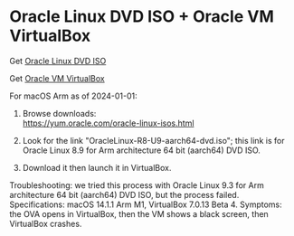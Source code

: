 # Oracle Linux DVD ISO + Oracle VM VirtualBox

Get [Oracle Linux DVD ISO](../oracle-linux-dvd-iso/)

Get [Oracle VM VirtualBox](../oracle-vm-virtualbox/)

For macOS Arm as of 2024-01-01:

1. Browse downloads:<br>https://yum.oracle.com/oracle-linux-isos.html

2. Look for the link "OracleLinux-R8-U9-aarch64-dvd.iso"; this link is for Oracle Linux 8.9 for Arm architecture 64 bit (aarch64) DVD ISO. 

3. Download it then launch it in VirtualBox.

Troubleshooting: we tried this process with Oracle Linux 9.3 for Arm architecture 64 bit (aarch64) DVD ISO, but the process failed. Specifications: macOS 14.1.1 Arm M1, VirtualBox 7.0.13 Beta 4. Symptoms: the OVA opens in VirtualBox, then the VM shows a black screen, then VirtualBox crashes. 
